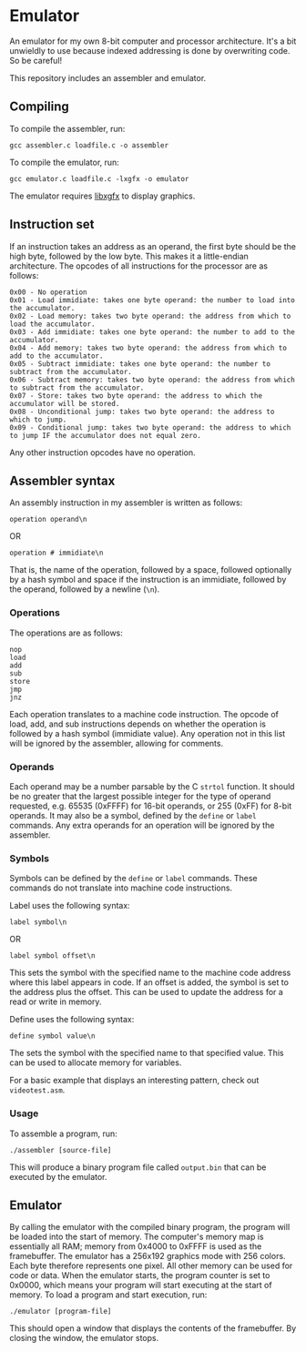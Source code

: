 # Emulator
An emulator for my own 8-bit computer and processor architecture. It's a bit unwieldly to use because indexed addressing is done by overwriting code. So be careful!

This repository includes an assembler and emulator.
## Compiling
To compile the assembler, run:
```
gcc assembler.c loadfile.c -o assembler
```
To compile the emulator, run:
```
gcc emulator.c loadfile.c -lxgfx -o emulator
```
The emulator requires [libxgfx](https://github.com/thecoder08/xgfx) to display graphics.
## Instruction set
If an instruction takes an address as an operand, the first byte should be the high byte, followed by the low byte. This makes it a little-endian architecture. The opcodes of all instructions for the processor are as follows:
```
0x00 - No operation
0x01 - Load immidiate: takes one byte operand: the number to load into the accumulator.
0x02 - Load memory: takes two byte operand: the address from which to load the accumulator.
0x03 - Add immidiate: takes one byte operand: the number to add to the accumulator.
0x04 - Add memory: takes two byte operand: the address from which to add to the accumulator.
0x05 - Subtract immidiate: takes one byte operand: the number to subtract from the accumulator.
0x06 - Subtract memory: takes two byte operand: the address from which to subtract from the accumulator.
0x07 - Store: takes two byte operand: the address to which the accumulator will be stored.
0x08 - Unconditional jump: takes two byte operand: the address to which to jump.
0x09 - Conditional jump: takes two byte operand: the address to which to jump IF the accumulator does not equal zero.
```
Any other instruction opcodes have no operation.
## Assembler syntax
An assembly instruction in my assembler is written as follows:
```
operation operand\n
```
OR
```
operation # immidiate\n
```
That is, the name of the operation, followed by a space, followed optionally by a hash symbol and space if the instruction is an immidiate, followed by the operand, followed by a newline (`\n`).
### Operations
The operations are as follows:
```
nop
load
add
sub
store
jmp
jnz
```
Each operation translates to a machine code instruction. The opcode of load, add, and sub instructions depends on whether the operation is followed by a hash symbol (immidiate value). Any operation not in this list will be ignored by the assembler, allowing for comments.
### Operands
Each operand may be a number parsable by the C `strtol` function. It should be no greater that the largest possible integer for the type of operand requested, e.g. 65535 (0xFFFF) for 16-bit operands, or 255 (0xFF) for 8-bit operands. It may also be a symbol, defined by the `define` or `label` commands. Any extra operands for an operation will be ignored by the assembler.
### Symbols
Symbols can be defined by the `define` or `label` commands. These commands do not translate into machine code instructions.

Label uses the following syntax:
```
label symbol\n
```
OR
```
label symbol offset\n
```
This sets the symbol with the specified name to the machine code address where this label appears in code. If an offset is added, the symbol is set to the address plus the offset. This can be used to update the address for a read or write in memory.

Define uses the following syntax:
```
define symbol value\n
```
The sets the symbol with the specified name to that specified value. This can be used to allocate memory for variables.

For a basic example that displays an interesting pattern, check out `videotest.asm`.
### Usage
To assemble a program, run:
```
./assembler [source-file]
```
This will produce a binary program file called `output.bin` that can be executed by the emulator.
## Emulator
By calling the emulator with the compiled binary program, the program will be loaded into the start of memory. The computer's memory map is essentially all RAM; memory from 0x4000 to 0xFFFF is used as the framebuffer. The emulator has a 256x192 graphics mode with 256 colors. Each byte therefore represents one pixel. All other memory can be used for code or data. When the emulator starts, the program counter is set to 0x0000, which means your program will start executing at the start of memory. To load a program and start execution, run:
```
./emulator [program-file]
```
This should open a window that displays the contents of the framebuffer. By closing the window, the emulator stops.
